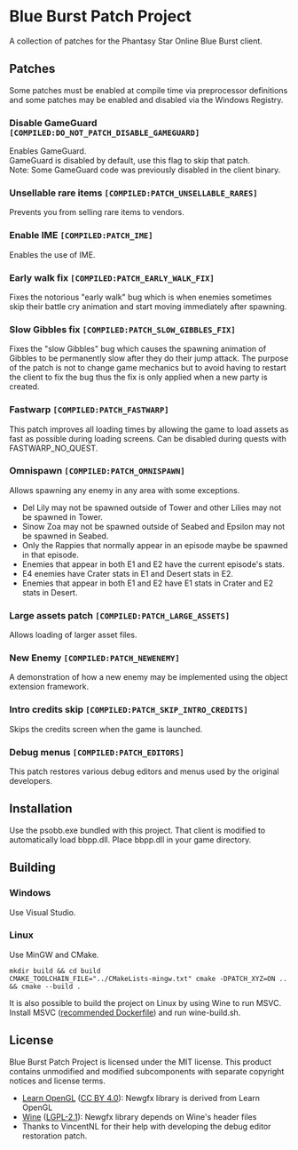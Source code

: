 # Blue Burst Patch Project
A collection of patches for the Phantasy Star Online Blue Burst client.

## Patches
Some patches must be enabled at compile time via preprocessor definitions and some patches may be enabled and disabled via the Windows Registry.

### Disable GameGuard `[COMPILED:DO_NOT_PATCH_DISABLE_GAMEGUARD]`
Enables GameGuard.  
GameGuard is disabled by default, use this flag to skip that patch.  
Note: Some GameGuard code was previously disabled in the client binary.

### Unsellable rare items `[COMPILED:PATCH_UNSELLABLE_RARES]`
Prevents you from selling rare items to vendors.

### Enable IME `[COMPILED:PATCH_IME]`
Enables the use of IME.

### Early walk fix `[COMPILED:PATCH_EARLY_WALK_FIX]`
Fixes the notorious "early walk" bug which is when enemies sometimes skip their battle cry animation and start moving immediately after spawning.

### Slow Gibbles fix `[COMPILED:PATCH_SLOW_GIBBLES_FIX]`
Fixes the "slow Gibbles" bug which causes the spawning animation of Gibbles to be permanently slow after they do their jump attack.
The purpose of the patch is not to change game mechanics but to avoid having to restart the client to fix the bug thus the fix is only applied when a new party is created.

### Fastwarp `[COMPILED:PATCH_FASTWARP]`
This patch improves all loading times by allowing the game to load assets as fast as possible during loading screens. Can be disabled during quests with FASTWARP_NO_QUEST.

### Omnispawn `[COMPILED:PATCH_OMNISPAWN]`
Allows spawning any enemy in any area with some exceptions.
* Del Lily may not be spawned outside of Tower and other Lilies may not be spawned in Tower.
* Sinow Zoa may not be spawned outside of Seabed and Epsilon may not be spawned in Seabed.
* Only the Rappies that normally appear in an episode maybe be spawned in that episode.
* Enemies that appear in both E1 and E2 have the current episode's stats.
* E4 enemies have Crater stats in E1 and Desert stats in E2.
* Enemies that appear in both E1 and E2 have E1 stats in Crater and E2 stats in Desert.

### Large assets patch `[COMPILED:PATCH_LARGE_ASSETS]`
Allows loading of larger asset files.

### New Enemy `[COMPILED:PATCH_NEWENEMY]`
A demonstration of how a new enemy may be implemented using the object extension framework.

### Intro credits skip `[COMPILED:PATCH_SKIP_INTRO_CREDITS]`
Skips the credits screen when the game is launched.

### Debug menus `[COMPILED:PATCH_EDITORS]`
This patch restores various debug editors and menus used by the original developers.

## Installation
Use the psobb.exe bundled with this project. That client is modified to automatically load bbpp.dll. Place bbpp.dll in your game directory.

## Building
### Windows
Use Visual Studio.

### Linux
Use MinGW and CMake.

```
mkdir build && cd build
CMAKE_TOOLCHAIN_FILE="../CMakeLists-mingw.txt" cmake -DPATCH_XYZ=ON .. && cmake --build .
```

It is also possible to build the project on Linux by using Wine to run MSVC.
Install MSVC ([recommended Dockerfile](https://github.com/mstorsjo/msvc-wine)) and run wine-build.sh.

## License
Blue Burst Patch Project is licensed under the MIT license.
This product contains unmodified and modified subcomponents with separate copyright notices and license terms.
* [Learn OpenGL](https://learnopengl.com/Guest-Articles/2020/Skeletal-Animation) ([CC BY 4.0](https://creativecommons.org/licenses/by/4.0/legalcode)): Newgfx library is derived from Learn OpenGL
* [Wine](https://source.winehq.org/source/) ([LGPL-2.1](https://www.gnu.org/licenses/old-licenses/lgpl-2.1.en.html)): Newgfx library depends on Wine's header files
* Thanks to VincentNL for their help with developing the debug editor restoration patch.
